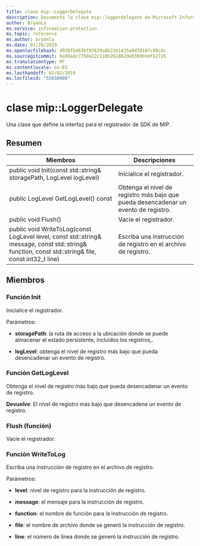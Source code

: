 ```yaml
---
title: clase mip::LoggerDelegate
description: Documenta la clase mip::loggerdelegate de Microsoft Information Protection (MIP) SDK.
author: BryanLa
ms.service: information-protection
ms.topic: reference
ms.author: bryanla
ms.date: 01/28/2019
ms.openlocfilehash: d93bfb863bf97629a8b2361425a0d78187c88cdc
ms.sourcegitcommit: be05adc7750e22c110b261882de0389b9dfb2726
ms.translationtype: MT
ms.contentlocale: es-ES
ms.lasthandoff: 02/02/2019
ms.locfileid: "55650008"
---
```

# <a name="class-miploggerdelegate"></a>clase mip::LoggerDelegate 
Una clase que define la interfaz para el registrador de SDK de MIP.
  
## <a name="summary"></a>Resumen
 Miembros                        | Descripciones                                
--------------------------------|---------------------------------------------
public void Init(const std::string& storagePath, LogLevel logLevel)  |  Inicialice el registrador.
public LogLevel GetLogLevel() const  |  Obtenga el nivel de registro más bajo que pueda desencadenar un evento de registro.
public void Flush()  |  Vacíe el registrador.
public void WriteToLog(const LogLevel level, const std::string& message, const std::string& function, const std::string& file, const int32_t line)  |  Escriba una instrucción de registro en el archivo de registro.
  
## <a name="members"></a>Miembros
  
### <a name="init-function"></a>Función Init
Inicialice el registrador.

Parámetros:  
* **storagePath**: la ruta de acceso a la ubicación donde se puede almacenar el estado persistente, incluidos los registros,. 


* **logLevel**: obtenga el nivel de registro más bajo que pueda desencadenar un evento de registro.


  
### <a name="getloglevel-function"></a>Función GetLogLevel
Obtenga el nivel de registro más bajo que pueda desencadenar un evento de registro.

  
**Devuelve**: El nivel de registro más bajo que desencadene un evento de registro.
  
### <a name="flush-function"></a>Flush (función)
Vacíe el registrador.
  
### <a name="writetolog-function"></a>Función WriteToLog
Escriba una instrucción de registro en el archivo de registro.

Parámetros:  
* **level**: nivel de registro para la instrucción de registro. 


* **message**: el mensaje para la instrucción de registro. 


* **function**: el nombre de función para la instrucción de registro. 


* **file**: el nombre de archivo donde se generó la instrucción de registro. 


* **line**: el número de línea donde se generó la instrucción de registro.

